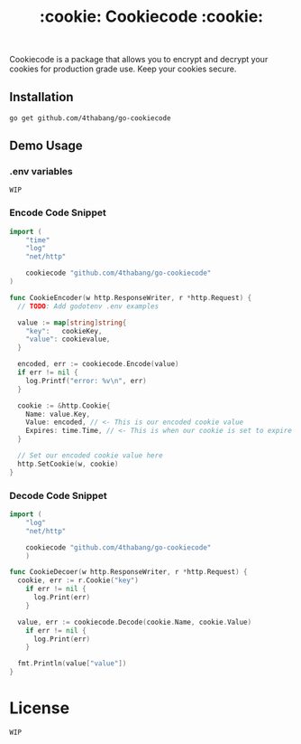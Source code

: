 <h1 align="center">:cookie: Cookiecode :cookie:</h1>
<br/>

Cookiecode is a package that allows you to encrypt and decrypt your cookies for production grade use. Keep your cookies secure.

## Installation

`go get github.com/4thabang/go-cookiecode`

## Demo Usage

### .env variables

`WIP`

### Encode Code Snippet

```go
import (
    "time"
    "log"
    "net/http"

    cookiecode "github.com/4thabang/go-cookiecode"
)

func CookieEncoder(w http.ResponseWriter, r *http.Request) {
  // TODO: Add godotenv .env examples

  value := map[string]string{
    "key":   cookieKey,
    "value": cookievalue,
  }

  encoded, err := cookiecode.Encode(value)
  if err != nil {
    log.Printf("error: %v\n", err)
  }

  cookie := &http.Cookie{
    Name: value.Key,
    Value: encoded, // <- This is our encoded cookie value
    Expires: time.Time, // <- This is when our cookie is set to expire
  }

  // Set our encoded cookie value here
  http.SetCookie(w, cookie)
}
```

### Decode Code Snippet

```go
import (
    "log"
    "net/http"

    cookiecode "github.com/4thabang/go-cookiecode"
    )

func CookieDecoer(w http.ResponseWriter, r *http.Request) {
  cookie, err := r.Cookie("key")
    if err != nil {
      log.Print(err)
    }

  value, err := cookiecode.Decode(cookie.Name, cookie.Value)
    if err != nil {
      log.Print(err)
    }

  fmt.Println(value["value"])
}
```

# License

`WIP`
